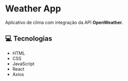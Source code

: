 
<h1 style="font-weight: bold;">Weather App</h1>

<p>
    Aplicativo de clima com integração da API <b>OpenWeather</b>.
</p>

<h2 id="technologies">💻 Tecnologias</h2>

- HTML
- CSS
- JavaScript
- React
- Axios
